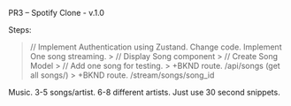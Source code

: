 PR3 – Spotify Clone - v.1.0

Steps:
> // Implement Authentication using Zustand. Change code.
> Implement One song streaming.
    > // Display Song component
    > // Create Song Model
    > // Add one song for testing.
    > +BKND route. /api/songs (get all songs/)
    > +BKND route. /stream/songs/song_id


Music. 
3-5 songs/artist. 6-8 different artists. Just use 30 second snippets.